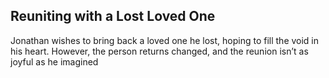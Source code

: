 ## Reuniting with a Lost Loved One 
Jonathan wishes to bring back a loved one he lost, hoping to fill the void in his heart. However, the person returns changed, and the reunion isn’t as joyful as he imagined